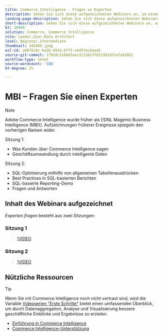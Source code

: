 ```yaml
---
title: Commerce Intelligence - Fragen an Experten
description: Sehen Sie sich diese aufgezeichneten Webinare an, um einen tiefen Einblick in das Commerce Intelligence-Produktteam zu erhalten, einschließlich der geschäftlichen Transformation durch intelligente Daten.
landing-page-description: Sehen Sie sich diese aufgezeichneten Webinare an, um einen tiefen Einblick in das Commerce Intelligence-Produktteam zu erhalten, einschließlich der geschäftlichen Transformation durch intelligente Daten.
short-description: Sehen Sie sich diese aufgezeichneten Webinare an, um einen tiefen Einblick in das Commerce Intelligence-Produktteam zu erhalten, einschließlich der geschäftlichen Transformation durch intelligente Daten.
kt: 10404
solution: Commerce, Commerce Intelligence
role: Leader,User,Data Architect
level: Beginner,Intermediate
thumbnail: 342409.jpeg
exl-id: a8676c0c-ba3b-4543-87f5-edd57ec6aeeb
source-git-commit: 1792dc318643aec2c12613f621361d72a7a918b1
workflow-type: tm+mt
source-wordcount: '186'
ht-degree: 2%

---
```


# MBI – Fragen Sie einen Experten

>[!NOTE]
>
>Adobe Commerce Intelligence wurde früher als [!DNL Magento Business Intelligence (MBI)]. Aufzeichnungen früherer Ereignisse spiegeln den vorherigen Namen wider.

Sitzung 1:

- Was Kunden über Commerce Intelligence sagen
- Geschäftsumwandlung durch intelligente Daten

Sitzung 2:

- SQL-Optimierung mithilfe von allgemeinen Tabellenausdrücken
- Best Practices in SQL-basierten Berichten
- SQL-basierte Reporting-Demo
- Fragen und Antworten

## Inhalt des Webinars aufgezeichnet

_Experten fragen_ besteht aus zwei Sitzungen:

### Sitzung 1

>[!VIDEO](https://video.tv.adobe.com/v/342409?quality=12&learn=on)

### Sitzung 2

>[!VIDEO](https://video.tv.adobe.com/v/342410?quality=12&learn=on)

## Nützliche Ressourcen

>[!TIP]
>
>Wenn Sie mit Commerce Intelligence noch nicht vertraut sind, wird die Variable [Videoserien &quot;Erste Schritte&quot;](https://experienceleague.adobe.com/docs/commerce-learn/tutorials/mbi/introduction/1-overview.html) bietet einen umfassenden Überblick, um durch Datenaggregation, Analyse und Visualisierung bessere geschäftliche Einblicke und Ergebnisse zu erzielen.

- [Einführung in Commerce Intelligence](https://experienceleague.adobe.com/docs/commerce-business-intelligence/mbi/getting-started.html)
- [Commerce Intelligence-Unterstützung](https://experienceleague.adobe.com/docs/commerce-knowledge-base/kb/troubleshooting/miscellaneous/mbi-service-policies.html)
